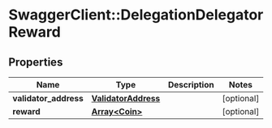 # SwaggerClient::DelegationDelegatorReward

## Properties
Name | Type | Description | Notes
------------ | ------------- | ------------- | -------------
**validator_address** | [**ValidatorAddress**](ValidatorAddress.md) |  | [optional] 
**reward** | [**Array&lt;Coin&gt;**](Coin.md) |  | [optional] 


